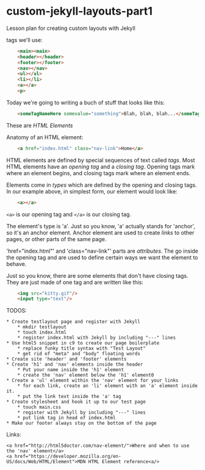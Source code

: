 custom-jekyll-layouts-part1
===========================

Lesson plan for creating custom layouts with Jekyll

tags we'll use:

```html
    <main><main>
    <header></header>
    <footer></footer>
    <nav></nav>
    <ul></ul>
    <li></li>
    <a></a>
    <p>
```

Today we're going to writing a buch of stuff that looks like this:    
    
```html
    <someTagNameHere somevalue="something">Blah, blah, blah...</someTagNameHere>
```

These are _HTML Elements_
    
Anatomy of an HTML element:

```html
    <a href="index.html" class="nav-link">Home</a>
```
HTML elements are defined by special sequences of text called _tags_.
Most HTML elements have an _opening tag_ and a _closing tag_. Opening tags mark 
where an element begins, and closing tags mark where an element ends. 

Elements come in _types_ which are defined by the opening and closing tags.
In our example above, in simplest form, our element would look like:

```html
    <a></a>
```

<code>&lt;a&gt;</code> is our opening tag and <code>&lt;/a&gt;</code> is our 
closing tag.

The element's type is 'a'. Just so you know, 'a' actually stands for
'anchor', so it's an anchor element. Anchor element are used to create _links_ 
to other pages, or other parts of the same page.

'href="index.html"' and 'class="nav-link"' parts are _attributes_. The go inside the opening tag and are
used to define certain ways we want the element to behave.

Just so you know, there are some elements that don't have closing tags. They are
just made of one tag and are written like this:

```html
    <img src="kitty.gif"/>
    <input type="text"/>
```


TODOS:

    * Create testlayout page and register with Jekyll
        * mkdir testlayout
        * touch index.html
        * register index.html with Jekyll by including "---" lines
    * Use html5 snippet in c9 to create our page boilerplate
        * replace funky title syntax with "Test Layout"
        * get rid of "meta" and "body" floating words
    * Create site 'header' and 'footer' elements
    * Create 'h1' and 'nav' elements inside the header
        * Put your name inside the 'h1' element
        * create the 'nav' element below the 'h1' element0
    * Create a 'ul' element within the 'nav' element for your links
        * for each link, create an 'li' element with an 'a' element inside it.
        * put the link text inside the 'a' tag
    * Create stylesheet and hook it up to our test page
        * touch main.css
        * register with Jekyll by including "---" lines
        * put link tag in head of index.html
    * Make our footer always stay on the bottom of the page
        

Links:
    
    <a href="http://html5doctor.com/nav-element/">Where and when to use the 'nav' element</a>
    <a href="https://developer.mozilla.org/en-US/docs/Web/HTML/Element">MDN HTML Element reference<a/>
        
    